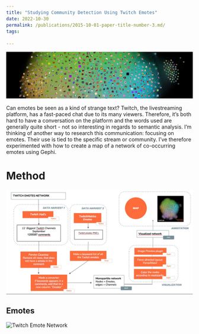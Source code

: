 ```yaml
---
title: "Studying Community Detection Using Twitch Emotes"
date: 2022-10-30
permalink: /publications/2015-10-01-paper-title-number-3.md/
tags:

---
```

![MACHINEfriction](/images/twitchemotes.jpg)


Can emotes be seen as a kind of strange text? Twitch, the livestreaming platform, has a fast-paced chat due to its many viewers. Therefore, it’s both hard to have a conversation on the platform and the words used are generally quite short - not so interesting in regards to semantic analysis. I’m thinking of another way to research this communication: focusing on emotes. Their use is tied to the specific stream or community. I’ve therefore experimented with how to create a map of a network of co-occurring emotes using Gephi. 

Method
======

![Twitch Emote Network](/images/twitchemotes123.jpg)

Emotes
------
![Twitch Emote Network](/images/twitchnetwork.png)




